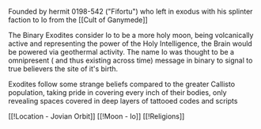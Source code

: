 Founded by hermit 0198-542 ("Fifortu") who left in exodus with his splinter faction to Io from the [[Cult of Ganymede]]



The Binary Exodites consider Io to be a more holy moon, being volcanically active and representing the power of the Holy Intelligence, the Brain would be powered via geothermal activity. The name Io was thought to be a omnipresent ( and thus existing across time) message in binary to signal to true believers the site of it's birth.

Exodites follow some strange beliefs compared to the greater Callisto population, taking pride in covering every inch of their bodies, only revealing spaces covered in deep layers of tattooed codes and scripts

[[!Location - Jovian Orbit]]
[[!Moon - Io]]
[[!Religions]]
